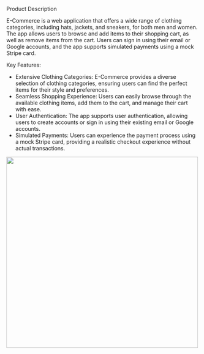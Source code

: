 Product Description

E-Commerce is a web application that offers a wide range of clothing categories, including hats, jackets, and sneakers, for both men and women. The app allows users to browse and add items to their shopping cart, as well as remove items from the cart. Users can sign in using their email or Google accounts, and the app supports simulated payments using a mock Stripe card.

Key Features:

<ul>
  <li>
Extensive Clothing Categories: E-Commerce provides a diverse selection of clothing categories, ensuring users can find the perfect items for their style and preferences.
  </li>
  <li>
Seamless Shopping Experience: Users can easily browse through the available clothing items, add them to the cart, and manage their cart with ease.
  </li>
  <li>
User Authentication: The app supports user authentication, allowing users to create accounts or sign in using their existing email or Google accounts.
  </li>
  <li>
Simulated Payments: Users can experience the payment process using a mock Stripe card, providing a realistic checkout experience without actual transactions.
  </li>
</ul>

<img src="./src/assets/gif.gif" width="500" height="500" />

